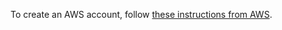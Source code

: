 To create an AWS account, follow [these instructions from AWS](https://aws.amazon.com/resources/create-account/).